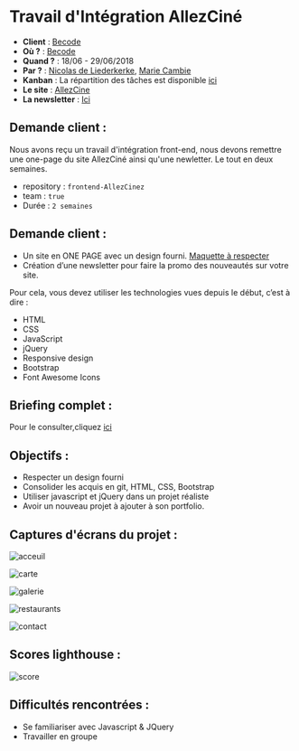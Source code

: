 # Travail d'Intégration AllezCiné

- **Client** : [Becode](https://github.com/becodeorg/)
- **Où ?** : [Becode](https://github.com/becodeorg/)
- **Quand ?** :  18/06 - 29/06/2018
- **Par ?** : [Nicolas de Liederkerke](https://github.com/Liedekerke), [Marie Cambie](https://github.com/mcambie) 
- **Kanban** : La répartition des tâches est disponible [ici](https://github.com/Liedekerke/frontend-AllezCine/projects/2?fullscreen=true)
- **Le site** : [AllezCine](https://mcambie.github.io/AllezCine/)
- **La newsletter** : [Ici](https://liedekerke.github.io/frontend-AllezCine/Newsletter.html)

## Demande client : 

Nous avons reçu un travail d'intégration front-end, nous devons remettre une one-page du site AllezCiné ainsi qu'une newletter. Le tout en deux semaines. 

- repository : `frontend-AllezCinez`
- team : `true`
- Durée : `2 semaines`

## Demande client : 

- Un site en ONE PAGE avec un design fourni. [Maquette à respecter](https://github.com/becodeorg/Johnson2/blob/master/projets/AllezCine/layout-one-v2.jpg)
- Création d’une newsletter pour faire la promo des nouveautés sur votre site.

Pour cela, vous devez utiliser les technologies vues depuis le début, c’est à dire :

- HTML
- CSS
- JavaScript
- jQuery
- Responsive design
- Bootstrap
- Font Awesome Icons       

## Briefing complet : 
Pour le consulter,cliquez [ici](https://github.com/becodeorg/Johnson2/tree/master/projets/AllezCine)

## Objectifs : 
- Respecter un design fourni
- Consolider les acquis en git, HTML, CSS, Bootstrap
- Utiliser javascript et jQuery dans un projet réaliste
- Avoir un nouveau projet à ajouter à son portfolio.

## Captures d'écrans du projet  :
![acceuil]()

![carte]()

![galerie]()

![restaurants]()

![contact]()

## Scores lighthouse  :
![score]()

## Difficultés rencontrées :
- Se familiariser avec Javascript & JQuery
- Travailler en groupe










